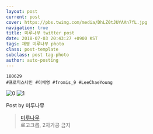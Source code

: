 ```yaml
---
layout: post
current: post
cover: https://pbs.twimg.com/media/DhLZ0tJUYAAn7fL.jpg
navigation: true
title: 미루나무 twitter post
date: 2018-07-03 20:43:27 +0900 KST
tags: 채영 미루나무 photo
class: post-template
subclass: post tag-photo
author: auto-posting
---
```


```  
180629   
#프로미스나인 #이채영 #fromis_9 #LeeChaeYoung  

```

![0](https://pbs.twimg.com/media/DhLZ0tIUcAAVuLM.jpg)
![1](https://pbs.twimg.com/media/DhLZ0tJUYAAn7fL.jpg)


Post by 미루나무

> [미루나무](https://twitter.com/000514net)  
  로고크롭, 2차가공 금지